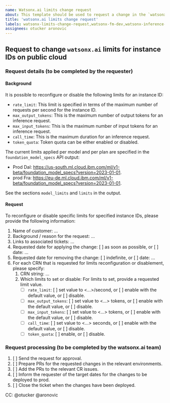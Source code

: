 ```yaml
---
name: Watsonx.ai limits change request
about: This template should be used to request a change in the `watsonx.ai` limits for specific instance IDs
title: 'watsonx.ai limits change request'
labels: watsonx-limits-change-request,watsonx-fm-dev,watsonx-inference-proxy,watsonx
assignees: otucker aronovic
---
```


## Request to change `watsonx.ai` limits for instance IDs on public cloud

### Request details (to be completed by the requester)

#### Background

It is possible to reconfigure or disable the following limits for an instance ID:

- `rate_limit`: This limit is specified in terms of the maximum number of requests per second for the instance ID.
- `max_output_tokens`: This is the maximum number of output tokens for an inference request.
- `max_input_tokens`: This is the maximum number of input tokens for an inference request.
- `call_time`: This is the maximum duration for an inference request.
- `token_quota`: Token quota can be either enabled or disabled.

The current limits applied per model and per plan are specified in the `foundation_model_specs` API output:

- Prod Dal: <https://us-south.ml.cloud.ibm.com/ml/v1-beta/foundation_model_specs?version=2023-01-01>.
- prod Fra: <https://eu-de.ml.cloud.ibm.com/ml/v1-beta/foundation_model_specs?version=2023-01-01>.

See the sections `model_limits`​ and `limits`​ in the output.

#### Request

To reconfigure or disable specific limits for specified instance IDs, please provide the following information:

1. Name of customer: ...
1. Background / reason for the request: ...
1. Links to associated tickets: ...
1. Requested date for applying the change: [ ] as soon as possible, or [ ] date: ...
1. Requested date for removing the change: [ ] indefinite, or [ ] date: ...
1. For each CRN that is requested for limits reconfiguration or disablement, please specify:
   1. CRN string: ...
   1. Which limits to set or disable: For limits to set, provide a requested limit value.
      - [ ] `rate_limit`: [ ] set value to <...>/second, or [ ] enable with the default value, or [ ] disable.
      - [ ] `max_output_tokens`: [ ] set value to <...> tokens, or [ ] enable with the default value, or [ ] disable.
      - [ ] `max_input_tokens`: [ ] set value to <...> tokens, or [ ] enable with the default value, or [ ] disable.
      - [ ] `call_time`: [ ] set value to <...> seconds, or [ ] enable with the default value, or [ ] disable.
      - [ ] `token_quota`: [ ] enable, or [ ] disable.

### Request processing (to be completed by the watsonx.ai team)

1. [ ] Send the request for approval.
1. [ ] Prepare PRs for the requested changes in the relevant environments.
1. [ ] Add the PRs to the relevant CR issues.
1. [ ] Inform the requester of the target dates for the changes to be deployed to prod.
1. [ ] Close the ticket when the changes have been deployed.

CC: @otucker @aronovic
